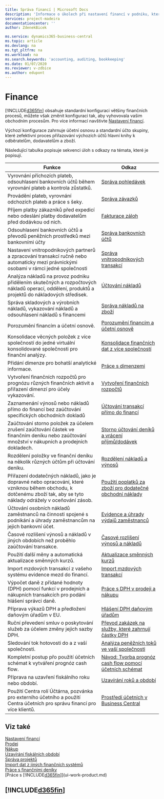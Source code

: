 ```yaml
---
title: Správa financí | Microsoft Docs
description: 'Informace o úkolech při nastavení financí v podniku, které vyhovují všem potřebám účetnictví, auditu nebo účetnictví'
services: project-madeira
documentationcenter: ''
author: ZdenekBicek

ms.service: dynamics365-business-central
ms.topic: article
ms.devlang: na
ms.tgt_pltfrm: na
ms.workload: na
ms.search.keywords: 'accounting, auditing, bookkeeping'
ms.date: 01/07/2020
ms.reviewer: v-zdbice
ms.author: edupont
---
```

# Finance

[!INCLUDE[d365fin](includes/d365fin_md.md)] obsahuje standardní konfiguraci většiny finančních procesů, můžete však změnit konfiguraci tak, aby vyhovovala vašim obchodním procesům. Pro více informací navštivte [Nastavení financí](finance-setup-finance.md).

Výchozí konfigurace zahrnuje účetní osnovu a standardní účto skupiny, které zefektivní proces přiřazování výchozích účtů hlavní knihy k odběratelům, dodavatelům a zboží.  

Následující tabulka popisuje sekvenci úloh s odkazy na témata, které je popisují.  

| Funkce | Odkaz |
| --- | --- |
|Vyrovnání příchozích plateb, odsouhlasení bankovních účtů během vyrovnání plateb a kontrola zůstatků.|[Správa pohledávek](receivables-manage-receivables.md) |
|Provádění plateb, vyrovnání odchozích plateb a práce s šeky. |[Správa závazků](payables-manage-payables.md) |
|Příjem platby zákazníků před expedicí nebo odeslání platby dodavatelům před dodávkou od nich.|[Fakturace záloh](finance-invoice-prepayments.md)|
|Odsouhlasení bankovních účtů a převodů peněžních prostředků mezi bankovními účty |[Správa bankovních účtů](bank-manage-bank-accounts.md) |
|Nastavení vnitropodnikových partnerů a zpracování transakcí ručně nebo automaticky mezi právnickými osobami v rámci jedné společnosti|[Správa vnitropodnikových transakcí](intercompany-manage.md)|
|Analýza nákladů na provoz podniku přidělením skutečných a rozpočtových nákladů operací, oddělení, produktů a projektů do nákladových středisek.|[Účtování nákladů](finance-manage-cost-accounting.md)|
|Správa skladových a výrobních nákladů, vykazování nákladů a odsouhlasení nákladů s financemi|[Správa nákladů na zboží](finance-manage-inventory-costs.md)|
|Porozumění financím a účetní osnově. |[Porozumění financím a účetní osnově](finance-general-ledger.md)|
|Konsolidace věcných položek z více společností do jedné virtuální konsolidované společnosti pro finanční analýzy.|[Konsolidace finančních dat z více společností](finance-consolidated-company-reporting.md)|
|Přidání dimenze pro bohatší analytické informace.|[Práce s dimenzemi](finance-dimensions.md)|
|Vytvoření finančních rozpočtů pro prognózu různých finančních aktivit a přiřazení dimenzí pro účely vykazování.|[Vytvoření finančních rozpočtů](finance-how-create-budgets.md) |
|Zaznamenání výnosů nebo nákladů přímo do financí bez zaúčtování specifických obchodních dokladů|[Účtování transakcí přímo do financí](finance-how-post-transactions-directly.md)|
|Zaúčtování storno položek za účelem zrušení zaúčtování částek ve finančním deníku nebo zaúčtování množství v nákupních a prodejních dokladech.|[Storno účtování deníků a vrácení příjmů/dodávek](finance-how-reverse-journal-posting.md)|
|Rozdělení položky ve finanční deníku na několik různých účtům při účtování deníku.|[Rozdělení nákladů a výnosů](year-allocate-costs-income.md) |
|Přiřazení dodatečných nákladů, jako je dopravné nebo opracování, které vzniknou během obchodu, k dotčenému zboží tak, aby se tyto náklady odrážely v oceňování zásob. |[Použití poplatků za zboží pro dodatečné obchodní náklady](payables-how-assign-item-charges.md) |
|Účtování osobních nákladů zaměstnanců na činnosti spojené s podnikání a úhrady zaměstnancům na jejich bankovní účet.|[Evidence a úhrady výdajů zaměstnanců](finance-how-record-reimburse-employee-expenses.md)|
|Časové rozlišení výnosů a nákladů v jiných obdobích než proběhlo zaúčtování transakce. |[Časové rozlišení výnosů a nákladů](finance-how-defer-revenue-expenses.md)|
|Použití další měny a automatická aktualizace směnných kurzů.|[Aktualizace směnných kurzů](finance-how-update-currencies.md)|
|Import mzdových transakcí z vašeho systému evidence mezd do financí.|[Import mzdových transakcí](finance-how-import-payroll-transactions.md)|
|Výpočet daně z přidané hodnoty (DPH) pomocí funkcí v prodejních a nákupních transakcích pro podání hlášení správci daně.|[Práce s DPH v prodeji a nákupu](finance-work-with-vat.md)|
|Příprava výkazů DPH a předložení daňovým úřadům v EU. | [Hlášení DPH daňovým úřadům](finance-how-report-vat.md) |
|Ruční převedení smluv o poskytování služeb za účelem změny jejich sazby DPH.|[Převod zakázek na služby, které zahrnují částky DPH](service-how-to-convert-service-contracts.md)|
|Sledování tok hotovosti do a z vaší společnosti.|[Analýza peněžních toků ve vaší společnosti](finance-analyze-cash-flow.md) |
|Kompletní postup přo použití účetních schémat k vytváření prognóz cash flow.|[Návod: Tvorba prognóz cash flow pomocí účetních schémat](walkthrough-making-cash-flow-forecasts-by-using-account-schedules.md)|
|Příprava na uzavření fiskálního roku nebo období.|[Uzavírání roků a období](year-close-years-periods.md) |
|Použití Centra rolí Účtárna, pozvánka pro externího účetního a použití Centra účetních pro správu financí pro více klientů.|[Prostředí účetních v Business Central](finance-accounting.md)|

## Viz také

[Nastavení financí](finance-setup-finance.md)  
[Prodej](sales-manage-sales.md)  
[Nákup](purchasing-manage-purchasing.md)  
[Uzavírání fiskálních období](year-close-years-periods.md)  
[Správa projektů](projects-manage-projects.md)  
[Import dat z jiných finančních systémů](across-import-data-configuration-packages.md)  
[Práce s finančními deníky](ui-work-general-journals.md)  
[Práce s [!INCLUDE[d365fin](includes/d365fin_md.md)]](ui-work-product.md)  

## [!INCLUDE[d365fin](includes/free_trial_md.md)]  
